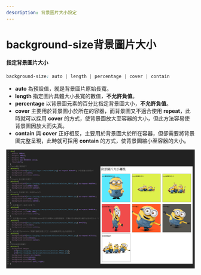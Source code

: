 ```yaml
---
description: 背景圖片大小設定
---
```


# background-size背景圖片大小

#### 指定背景圖片大小

```css
background-size: auto | length | percentage | cover | contain
```

* **auto** 為預設值，就是背景圖片原始長寬。
* **length** 指定圖片具體大小長寬的數值，**不允許負值**。
* **percentage** 以背景圖元素的百分比指定背景圖大小，**不允許負值**。
* **cover** 主要用於背景圖小於所在的容器，而背景圖又不適合使用 **repeat**，此時就可以採用 **cover** 的方式，使背景圖放大至容器的大小，但此方法容易使背景圖因放大而失真。
* **contain** 與 **cover** 正好相反，主要用於背景圖大於所在容器，但卻需要將背景圖完整呈現，此時就可採用 **contain** 的方式，使背景圖縮小至容器的大小。

![](../.gitbook/assets/b03.jpg)

